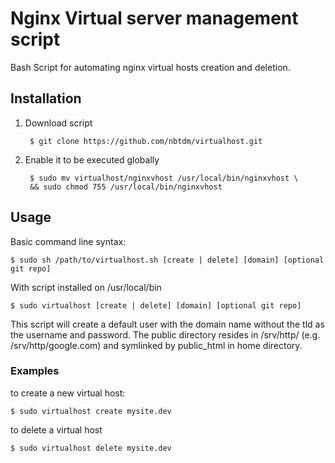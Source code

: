 Nginx Virtual server management script
===========

Bash Script for automating nginx virtual hosts creation and deletion.

## Installation ##

1. Download script

        $ git clone https://github.com/nbtdm/virtualhost.git

2. Enable it to be executed globally

        $ sudo mv virtualhost/nginxvhost /usr/local/bin/nginxvhost \
        && sudo chmod 755 /usr/local/bin/nginxvhost


## Usage ##

Basic command line syntax:

    $ sudo sh /path/to/virtualhost.sh [create | delete] [domain] [optional git repo]
    
With script installed on /usr/local/bin

    $ sudo virtualhost [create | delete] [domain] [optional git repo]
    
This script will create a default user with the domain name without the tld as the username and password.
The public directory resides in /srv/http/ (e.g. /srv/http/google.com) and symlinked by public_html in home directory.
    

### Examples ###

to create a new virtual host:

    $ sudo virtualhost create mysite.dev
  
to delete a virtual host

    $ sudo virtualhost delete mysite.dev

